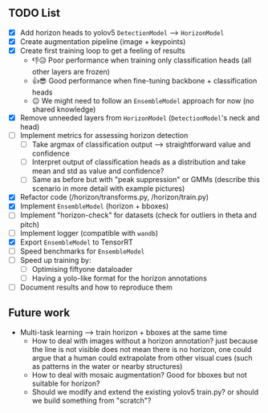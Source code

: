## TODO List

- [x] Add horizon heads to yolov5 `DetectionModel` --> `HorizonModel`
- [x] Create augmentation pipeline (image + keypoints)
- [x] Create first training loop to get a feeling of results
  - 👎😥 Poor performance when training only classification heads (all other layers are frozen)
  - 👍😎 Good performance when fine-tuning backbone + classification heads
  - 😐 We might need to follow an `EnsembleModel` approach for now (no shared knowledge)
- [x] Remove unneeded layers from `HorizonModel` (`DetectionModel`'s neck and head)
- [ ] Implement metrics for assessing horizon detection
  - [ ] Take argmax of classification output --> straightforward value and confidence
  - [ ] Interpret output of classification heads as a distribution and take mean and std as value and confidence?
  - [ ] Same as before but with "peak suppression" or GMMs (describe this scenario in more detail with example pictures)
- [x] Refactor code (/horizon/transforms.py, /horizon/train.py)
- [x] Implement `EnsembleModel` (horizon + bboxes)
- [ ] Implement "horizon-check" for datasets (check for outliers in theta and pitch)
- [ ] Implement logger (compatible with `wandb`)
- [x] Export `EnsembleModel` to TensorRT
- [ ] Speed benchmarks for `EnsembleModel`
- [ ] Speed up training by:
  - [ ] Optimising fiftyone dataloader
  - [ ] Having a yolo-like format for the horizon annotations
- [ ] Document results and how to reproduce them

## Future work

- Multi-task learning --> train horizon + bboxes at the same time
  - How to deal with images without a horizon annotation? just because the line is not visible does not mean there is no horizon, one could argue that a human could extrapolate from other visual cues (such as patterns in the water or nearby structures)
  - How to deal with mosaic augmentation? Good for bboxes but not suitable for horizon?
  - Should we modify and extend the existing yolov5 train.py? or should we build something from "scratch"?
